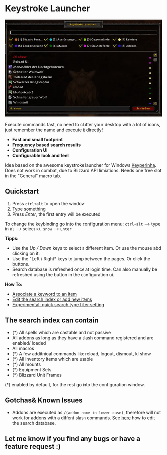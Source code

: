 # Keystroke Launcher

![logo](images/avatar.jpg)

Execute commands fast, no need to clutter your desktop with a lot of icons, just remember the name and execute it directly!

* **Fast and small footprint**
* **Frequency based search results**
* **Configuration UI**
* **Configurable look and feel**

Idea based on the awesome keystroke launcher for Windows [Keyperinha](http://keypirinha.com/). Does not work in combat, due to Blizzard API limiations. Needs one free slot in the "General" macro tab.

## Quickstart

1. Press `ctrl+alt` to open the window
2. Type something
3. Press *Enter*, the first entry will be executed

To change the keybinding go into the configuration menu: `ctrl+alt` --> type in `kl` --> select `kl show` --> `Enter`

**Tipps:**

* Use the *Up / Down* keys to select a different item. Or use the mouse abd clicking on it.
* Use the "Left / Right* keys to jump between the pages. Or click the buttons.
* Search database is refreshed once at login time. Can also manually be refreshed using the button in the configuration ui.

**How To:**

* [Associate a keyword to an item](docs/assoc.md)
* [Edit the search index or add new items](docs/edit.md)
* [Experimental: quick search type filter setting](docs/quick.md)

## The search index can contain

* (*) All spells which are castable and not passive
* All addons as long as they have a slash command registered and are enabled/ loaded
* All macros
* (*) A few additnioal commands like reload, logout, dismout, kl show
* (*) All inventory items which are usable
* (*) All mounts
* (*) Equipment Sets
* (*) Blizzard Unit Frames

(*) enabled by default, for the rest go into the configuration window.

## Gotchas& Known Issues

* Addons are executed as `/(addon name in lower case)`, therefore will not work for addons with a diffent slash commands. See [here](docs/edit.md) how to edit the search database.

## Let me know if you find any bugs or have a feature request :)
